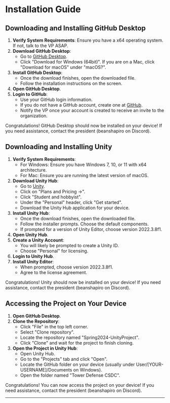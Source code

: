 # Installation Guide

## Downloading and Installing GitHub Desktop

1. **Verify System Requirements**: Ensure you have a x64 operating system. If not, talk to the VP ASAP.
2. **Download GitHub Desktop**:
    - Go to [GitHub Desktop](https://desktop.github.com/).
    - Click "Download for Windows (64bit)". If you are on a Mac, click "Download for macOS" under "macOS?".
3. **Install GitHub Desktop**:
    - Once the download finishes, open the downloaded file.
    - Follow the installation instructions on the screen.
4. **Open GitHub Desktop**.
5. **Login to GitHub**:
    - Use your GitHub login information. 
    - If you do not have a GitHub account, create one at [GitHub](https://github.com/).
    - Notify the VP once your account is created to receive an invite to the organization.

Congratulations! GitHub Desktop should now be installed on your device! If you need assistance, contact the president (beanshapiro on Discord).

## Downloading and Installing Unity

1. **Verify System Requirements**:
    - For Windows: Ensure you have Windows 7, 10, or 11 with x64 architecture.
    - For Mac: Ensure you are running the latest version of macOS.
2. **Download Unity Hub**:
    - Go to [Unity](https://unity.com/).
    - Click on "Plans and Pricing ->".
    - Click "Student and hobbyist".
    - Under the "Personal" header, click "Get started".
    - Download the Unity Hub application for your device.
3. **Install Unity Hub**:
    - Once the download finishes, open the downloaded file.
    - Follow the installer prompts. Choose the default components.
    - If prompted for a version of Unity Editor, choose version 2022.3.8f1.
4. **Open Unity Hub**.
5. **Create a Unity Account**:
    - You will likely be prompted to create a Unity ID.
    - Choose "Personal" for licensing.
6. **Login to Unity Hub**.
7. **Install Unity Editor**:
    - When prompted, choose version 2022.3.8f1.
    - Agree to the license agreement.

Congratulations! Unity should now be installed on your device! If you need assistance, contact the president (beanshapiro on Discord).

## Accessing the Project on Your Device

1. **Open GitHub Desktop**.
2. **Clone the Repository**:
    - Click "File" in the top left corner.
    - Select "Clone repository".
    - Locate the repository named "Spring2024-UnityProject".
    - Click "Clone" and wait for the project to finish cloning.
3. **Open the Project in Unity Hub**:
    - Open Unity Hub.
    - Go to the "Projects" tab and click "Open".
    - Locate the GitHub folder on your device (usually under User/[YOUR-USERNAME]/Documents on Windows).
    - Open the folder named "Tower Defense CSDC".

Congratulations! You can now access the project on your device! If you need assistance, contact the president (beanshapiro on Discord).

---
